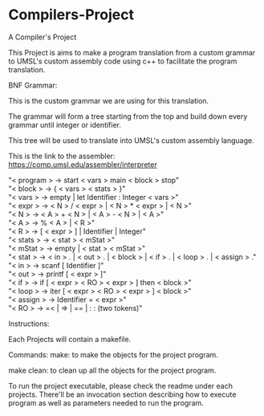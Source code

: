 # Compilers-Project
A Compiler's Project

This Project is aims to make a program translation from a custom grammar to UMSL's custom assembly code using c++ to facilitate the program translation.


BNF Grammar:

  This is the custom grammar we are using for this translation. 
  
  The grammar will form a tree starting from the top <program> and build down every grammar until integer or identifier.
  
  This tree will be used to translate into UMSL's custom assembly language.
  
  This is the link to the assembler: https://comp.umsl.edu/assembler/interpreter

"<&nbsp;program&nbsp;>  ->      start <&nbsp;vars&nbsp;> main <&nbsp;block&nbsp;> stop" <br />
"<&nbsp;block&nbsp;>    ->      { <&nbsp;vars&nbsp;> <&nbsp;stats&nbsp;> }" <br />
"<&nbsp;vars&nbsp;>     ->      empty | let Identifier :  Integer    <&nbsp;vars&nbsp;>" <br />
"<&nbsp;expr&nbsp;>     ->      <&nbsp;N&nbsp;> / <&nbsp;expr&nbsp;>  | <&nbsp;N&nbsp;> * <&nbsp;expr&nbsp;> | <&nbsp;N&nbsp;>" <br />
"<&nbsp;N&nbsp;>        ->      <&nbsp;A&nbsp;> + <&nbsp;N&nbsp;> | <&nbsp;A&nbsp;> - <&nbsp;N&nbsp;> | <&nbsp;A&nbsp;>" <br />
"<&nbsp;A&nbsp;>        ->      % <&nbsp;A&nbsp;> |  <&nbsp;R&nbsp;>" <br />
"<&nbsp;R&nbsp;>        ->      [ <&nbsp;expr&nbsp;> ] | Identifier | Integer" <br />
"<&nbsp;stats&nbsp;>    ->      <&nbsp;stat&nbsp;>  <&nbsp;mStat&nbsp;>" <br />
"<&nbsp;mStat&nbsp;>    ->      empty |  <&nbsp;stat&nbsp;>  <&nbsp;mStat&nbsp;>" <br />
"<&nbsp;stat&nbsp;>     ->      <&nbsp;in&nbsp;> .  | <&nbsp;out&nbsp;> .  | <&nbsp;block&nbsp;> | <&nbsp;if&nbsp;> .  | <&nbsp;loop&nbsp;> .  | <&nbsp;assign&nbsp;> ." <br />
"<&nbsp;in&nbsp;>       ->      scanf [ Identifier ]" <br />
"<&nbsp;out&nbsp;>      ->      printf [ <&nbsp;expr&nbsp;> ]" <br />
"<&nbsp;if&nbsp;>       ->      if [ <&nbsp;expr&nbsp;> <&nbsp;RO&nbsp;> <&nbsp;expr&nbsp;> ] then <&nbsp;block&nbsp;>" <br />
"<&nbsp;loop&nbsp;>     ->      iter [ <&nbsp;expr&nbsp;> <&nbsp;RO&nbsp;> <&nbsp;expr&nbsp;> ]  <&nbsp;block&nbsp;>" <br />
"<&nbsp;assign&nbsp;>   ->      Identifier  = <&nbsp;expr&nbsp;>" <br />
"<&nbsp;RO&nbsp;>       ->      =<  | =>   |  ==  |   :  :  (two tokens)" <br />
  
Instructions:
  
  Each Projects will contain a makefile. 
  
  Commands:
  make: to make the objects for the project program.
  
  make clean: to clean up all the objects for the project program.
  
  To run the project executable, please check the readme under each projects. 
  There'll be an invocation section describing how to execute program as well as parameters needed to run the program.
    
  
  
